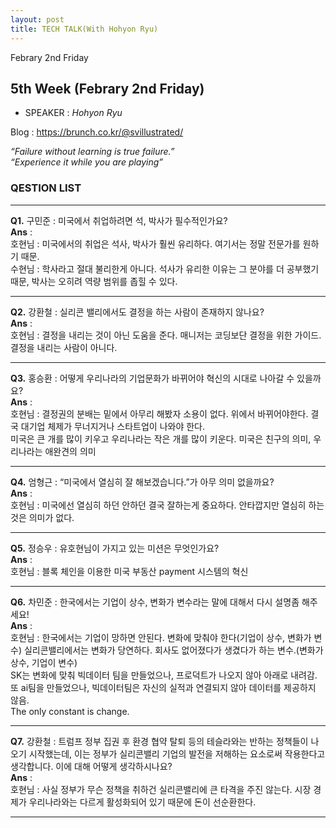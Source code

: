 ```yaml
---
layout: post
title: TECH TALK(With Hohyon Ryu)
---
```


Febrary 2nd Friday<br>

## 5th Week (Febrary 2nd Friday)
- SPEAKER : *Hohyon Ryu* 

Blog : https://brunch.co.kr/@svillustrated/ <br>

*“Failure without learning is true failure.”* <br>
*“Experience it while you are playing”* <br>

### QESTION LIST <br> 

***

**Q1.** 구민준 : 미국에서 취업하려면 석, 박사가 필수적인가요?
<br> 
**Ans** : <br>
호현님 : 미국에서의 취업은 석사, 박사가 훨씬 유리하다. 여기서는 정말 전문가를 원하기 때문.<br>
수현님 : 학사라고 절대 불리한게 아니다. 석사가 유리한 이유는 그 분야를 더 공부했기 때문, 박사는 오히려 역량 범위를 좁힐 수 있다.<br> 

***

**Q2.** 강환철 : 실리콘 밸리에서도 결정을 하는 사람이 존재하지 않나요?
<br>
**Ans** :  <br> 
호현님 : 결정을 내리는 것이 아닌 도움을 준다. 매니저는 코딩보단 결정을 위한 가이드. 결정을 내리는 사람이 아니다.<br>

***

**Q3.** 홍승환 : 어떻게 우리나라의 기업문화가 바뀌어야 혁신의 시대로 나아갈 수 있을까요? <br>
**Ans** : <br> 
호현님 : 결정권의 분배는 밑에서 아무리 해봤자 소용이 없다. 위에서 바뀌어야한다. 결국 대기업 체제가 무너지거나 스타트업이 나와야 한다. <br>
미국은 큰 개를 많이 키우고 우리나라는 작은 개를 많이 키운다. 미국은 친구의 의미, 우리나라는 애완견의 의미<br>

***

**Q4.** 엄형근 : “미국에서 열심히 잘 해보겠습니다.”가 아무 의미 없을까요?<br>
**Ans** : <br> 
호현님 : 미국에선 열심히 하던 안하던 결국 잘하는게 중요하다. 안타깝지만 열심히 하는 것은 의미가 없다.<br>

***

**Q5.**  정승우 : 유호현님이 가지고 있는 미션은 무엇인가요?<br>
**Ans** : <br> 
호현님 : 블록 체인을 이용한 미국 부동산 payment 시스템의 혁신<br>

***

**Q6.** 차민준 : 한국에서는 기업이 상수, 변화가 변수라는 말에 대해서 다시 설명좀 해주세요! <br>
**Ans** : <br> 
호현님 : 한국에서는 기업이 망하면 안된다. 변화에 맞춰야 한다(기업이 상수, 변화가 변수)
실리콘밸리에서는 변화가 당연하다. 회사도 없어졌다가 생겼다가 하는 변수.(변화가 상수, 기업이 변수)<br>
SK는 변화에 맞춰 빅데이터 팀을 만들었으나, 프로덕트가 나오지 않아 아래로 내려감.
또 ai팀을 만들었으나, 빅데이터팀은 자신의 실적과 연결되지 않아 데이터를 제공하지 않음.<br>
The only constant is change.<br>

***

**Q7.** 강환철 : 트럼프 정부 집권 후 환경 협약 탈퇴 등의 테슬라와는 반하는 정책들이 나오기 시작했는데, 이는 정부가 실리콘밸리 기업의 발전을 저해하는 요소로써 작용한다고 생각합니다. 이에 대해 어떻게 생각하시나요?<br>
**Ans** : <br> 
호현님 : 사실 정부가 무슨 정책을 취하건 실리콘밸리에 큰 타격을 주진 않는다. 시장 경제가 우리나라와는 다르게 활성화되어 있기 때문에 돈이 선순환한다.<br>

***
